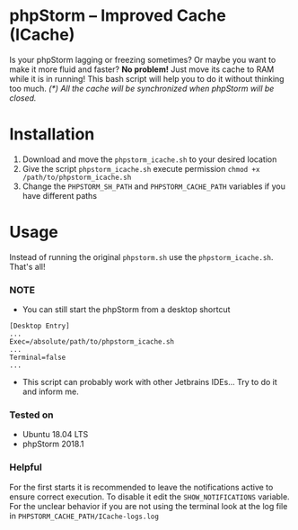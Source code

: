 # phpStorm – Improved Cache (ICache)
Is your phpStorm lagging or freezing sometimes? Or maybe you want to make it more fluid and faster? **No problem!** Just move its cache to RAM while it is in running! This bash script will help you to do it without thinking too much.
_(*) All the cache will be synchronized when phpStorm will be closed._

# Installation

1. Download and move the `phpstorm_icache.sh` to your desired location
2. Give the script `phpstorm_icache.sh` execute permission `chmod +x /path/to/phpstorm_icache.sh`
3. Change the `PHPSTORM_SH_PATH` and `PHPSTORM_CACHE_PATH` variables if you have different paths

# Usage
Instead of running the original `phpstorm.sh` use the `phpstorm_icache.sh`. That's all!

### NOTE

- You can still start the phpStorm from a desktop shortcut

```
[Desktop Entry]
...
Exec=/absolute/path/to/phpstorm_icache.sh
...
Terminal=false
...
```

- This script can probably work with other Jetbrains IDEs... Try to do it and inform me.

### Tested on
- Ubuntu 18.04 LTS
- phpStorm 2018.1
### Helpful
For the first starts it is recommended to leave the notifications active to ensure correct execution. To disable it edit the `SHOW_NOTIFICATIONS` variable.
For the unclear behavior if you are not using the terminal look at the log file in `PHPSTORM_CACHE_PATH/ICache-logs.log`
